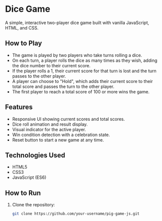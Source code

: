 # Dice Game

A simple, interactive two-player dice game built with vanilla JavaScript, HTML, and CSS.

## How to Play

- The game is played by two players who take turns rolling a dice.
- On each turn, a player rolls the dice as many times as they wish, adding the dice number to their current score.
- If the player rolls a 1, their current score for that turn is lost and the turn passes to the other player.
- A player can choose to "Hold", which adds their current score to their total score and passes the turn to the other player.
- The first player to reach a total score of 100 or more wins the game.

## Features

- Responsive UI showing current scores and total scores.
- Dice roll animation and result display.
- Visual indicator for the active player.
- Win condition detection with a celebration state.
- Reset button to start a new game at any time.

## Technologies Used

- HTML5
- CSS3
- JavaScript (ES6)

## How to Run

1. Clone the repository:
   ```bash
   git clone https://github.com/your-username/pig-game-js.git
